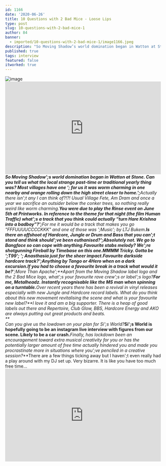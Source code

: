 ```yaml
---
id: 1166
date: '2020-06-26'
title: 10 Questions with 2 Bad Mice - Loose Lips
type: post
slug: 10-questions-with-2-bad-mice-1
author: 84
banner:
  - imported/10-questions-with-2-bad-mice-1/image1166.jpeg
description: "So Moving Shadow’s world domination began in Watton at Stone. Can you tell us what the local strange past-time or traditional yearly thing was? Most villages have one – for us it was worm charming in one nearby and orange rolling down the high street closer to home.\_ Actually there isn't any I can think [...]Read More..."
published: true
tags: interview
featured: false
itworked: true
---
```

![image](../imported/10-questions-with-2-bad-mice-1/image1166.jpeg)<iframe width='100%' height='300' scrolling='no' frameborder='no' allow='autoplay' src='http://www.youtube.com/embed/5Ez6jLEFLhk?wmode=opaque'></iframe>_**So Moving Shadow';s world domination began in Watton at Stone. Can you tell us what the local strange past-time or traditional yearly thing was? Most villages have one '; for us it was worm charming in one nearby and orange rolling down the high street closer to home.';**_Actually there isn';t any I can think of?!?! Usual Village Fete, Am Dram and once a year we sacrifice an outsider below the conker trees, so nothing really weird like worm charming._**You were due to play the Rinse event on June 5th at Printworks. In reference to the theme for that night (the film Human Traffic) what';s a track that you think could actually “turn Hare Krishna into a badboy”?';**_For me it would be a track that makes you go "FFFUUUUCCCCKKK" and one of those was ';Music'; by LTJ Bukem.**_Is there an offshoot of Hardcore, Jungle or Drum and Bass that you can';t stand and think should';ve been euthanised?';_**Absolutely not. We go to Bangface so can cope with anything.**_Favourite stabs melody? We';re shotgunning Fireball by Timebase on this one._**MMMM Tricky. Gotta be ';T99'; '; Anasthasia just for the sheer impact.**_Favourite darkside hardcore track?';_**Anything by Tango or 4Hero when on a dark excursion.**_If you had to choose a favourite break in a track what would it be?_**';More Than Apache';**_Apart from the Moving Shadow label logo and the 2 Bad Mice logo, what';s your favourite rave crew';s or label';s logo?_**For me, Metalheadz. Instantly recognisable like the MS man when spinning on a turntable.**_Over recent years there has been a revival in vinyl releases especially with new Jungle and Hardcore record labels. What do you think about this new movement revitalising the scene and what is your favourite new label?_**I love it and am a big supporter. There is a heap of good labels out there and Repertoire, Club Glow, BBS, Hardcore Energy and AKO are always putting out great products and beats.  
**_  
Can you give us the lowdown on your plan for Si';s World?_**Si';s World is hopefully going to be an instagram live interview with figures from our scene. Likely to be a car crash.**_Finally, has lockdown been an encouragement toward extra musical creativity for you or has the potentially larger amount of free time actually hindered you and made you procrastinate more in situations where you';ve penciled in a creative session?_**There are a few things ticking away but I haven';t even really had a play around with my DJ set up. Very bizarre. It is like you have too much free time…<iframe width='100%' height='300' scrolling='no' frameborder='no' allow='autoplay' src='https://bandcamp.com/EmbeddedPlayer/album=602464024/size=large/bgcol=ffffff/linkcol=0687f5/tracklist=false/artwork=small/transparent=true/'></iframe>